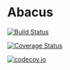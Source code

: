 # Abacus

[![Build Status](https://travis-ci.org/djsegal/Abacus.jl.svg?branch=master)](https://travis-ci.org/djsegal/Abacus.jl)

[![Coverage Status](https://coveralls.io/repos/djsegal/Abacus.jl/badge.svg?branch=master&service=github)](https://coveralls.io/github/djsegal/Abacus.jl?branch=master)

[![codecov.io](http://codecov.io/github/djsegal/Abacus.jl/coverage.svg?branch=master)](http://codecov.io/github/djsegal/Abacus.jl?branch=master)
